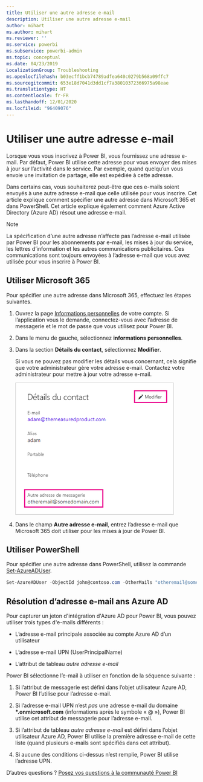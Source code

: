 ```yaml
---
title: Utiliser une autre adresse e-mail
description: Utiliser une autre adresse e-mail
author: mihart
ms.author: mihart
ms.reviewer: ''
ms.service: powerbi
ms.subservice: powerbi-admin
ms.topic: conceptual
ms.date: 04/23/2019
LocalizationGroup: Troubleshooting
ms.openlocfilehash: b03ecff1bcb74789adfea640c0279b568a09ffc7
ms.sourcegitcommit: 653e18d7041d3dd1cf7a38010372366975a98eae
ms.translationtype: HT
ms.contentlocale: fr-FR
ms.lasthandoff: 12/01/2020
ms.locfileid: "96409076"
---
```

# <a name="use-an-alternate-email-address"></a>Utiliser une autre adresse e-mail

Lorsque vous vous inscrivez à Power BI, vous fournissez une adresse e-mail. Par défaut, Power BI utilise cette adresse pour vous envoyer des mises à jour sur l’activité dans le service. Par exemple, quand quelqu’un vous envoie une invitation de partage, elle est expédiée à cette adresse.

Dans certains cas, vous souhaiterez peut-être que ces e-mails soient envoyés à une autre adresse e-mail que celle utilisée pour vous inscrire. Cet article explique comment spécifier une autre adresse dans Microsoft 365 et dans PowerShell. Cet article explique également comment Azure Active Directory (Azure AD) résout une adresse e-mail.

> [!NOTE]
> La spécification d’une autre adresse n’affecte pas l’adresse e-mail utilisée par Power BI pour les abonnements par e-mail, les mises à jour du service, les lettres d’information et les autres communications publicitaires. Ces communications sont toujours envoyées à l’adresse e-mail que vous avez utilisée pour vous inscrire à Power BI.

## <a name="use-microsoft-365"></a>Utiliser Microsoft 365

Pour spécifier une autre adresse dans Microsoft 365, effectuez les étapes suivantes.

1. Ouvrez la page [Informations personnelles](https://portal.office.com/account/#personalinfo) de votre compte. Si l’application vous le demande, connectez-vous avec l’adresse de messagerie et le mot de passe que vous utilisez pour Power BI.

1. Dans le menu de gauche, sélectionnez **informations personnelles**.

1. Dans la section **Détails du contact**, sélectionnez **Modifier**.

    Si vous ne pouvez pas modifier les détails vous concernant, cela signifie que votre administrateur gère votre adresse e-mail. Contactez votre administrateur pour mettre à jour votre adresse e-mail.

    ![Capture d’écran de la boîte de dialogue Détails du contact, montrant comment spécifier une autre adresse e-mail.](media/service-admin-alternate-email-address-for-power-bi/contact-details.png)

1. Dans le champ **Autre adresse e-mail**, entrez l’adresse e-mail que Microsoft 365 doit utiliser pour les mises à jour de Power BI.

## <a name="use-powershell"></a>Utiliser PowerShell

Pour spécifier une autre adresse dans PowerShell, utilisez la commande [Set-AzureADUser](/powershell/module/azuread/set-azureaduser/).

```powershell
Set-AzureADUser -ObjectId john@contoso.com -OtherMails "otheremail@somedomain.com"
```

## <a name="email-address-resolution-in-azure-ad"></a>Résolution d’adresse e-mail ans Azure AD

Pour capturer un jeton d'intégration d'Azure AD pour Power BI, vous pouvez utiliser trois types d'e-mails différents :

* L’adresse e-mail principale associée au compte Azure AD d’un utilisateur

* L’adresse e-mail UPN (UserPrincipalName)

* L’attribut de tableau *autre adresse e-mail*

Power BI sélectionne l’e-mail à utiliser en fonction de la séquence suivante :

1. Si l’attribut de messagerie est défini dans l’objet utilisateur Azure AD, Power BI l’utilise pour l’adresse e-mail.

1. Si l’adresse e-mail UPN n’est *pas* une adresse e-mail du domaine **\*.onmicrosoft.com** (informations après le symbole « \@ »), Power BI utilise cet attribut de messagerie pour l’adresse e-mail.

1. Si l’attribut de tableau *autre adresse e-mail* est défini dans l’objet utilisateur Azure AD, Power BI utilise la première adresse e-mail de cette liste (quand plusieurs e-mails sont spécifiés dans cet attribut).

1. Si aucune des conditions ci-dessus n’est remplie, Power BI utilise l’adresse UPN.

D’autres questions ? [Posez vos questions à la communauté Power BI](https://community.powerbi.com/)
